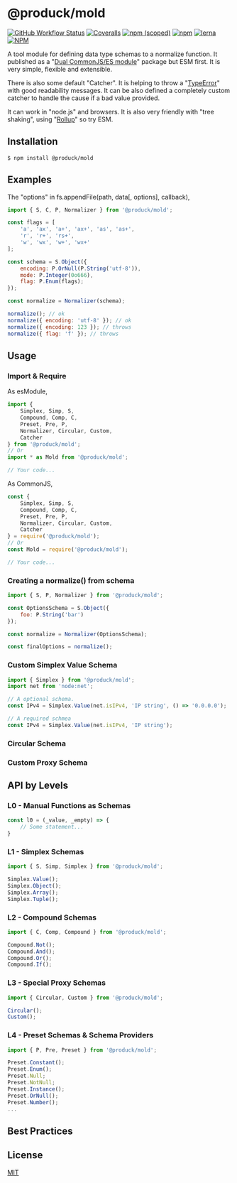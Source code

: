 # @produck/mold
[![GitHub Workflow Status](https://img.shields.io/github/actions/workflow/status/produck/mold/node.js.yml)](https://github.com/produck/mold/actions/workflows/node.js.yml)
[![Coveralls](https://img.shields.io/coveralls/github/produck/mold)](https://coveralls.io/github/produck/mold)
[![npm (scoped)](https://img.shields.io/npm/v/@produck/mold)](https://www.npmjs.com/package/@produck/mold)
[![npm](https://img.shields.io/npm/dw/@produck/mold)](https://www.npmjs.com/package/@produck/mold)
[![lerna](https://img.shields.io/badge/maintained%20with-lerna-cc00ff.svg)](https://lerna.js.org/)
[![NPM](https://img.shields.io/npm/l/@produck/mold)](https://opensource.org/licenses/MIT)

A tool module for defining data type schemas to a normalize function. It published as a "[Dual CommonJS/ES module](https://nodejs.org/dist/latest-v16.x/docs/api/packages.html#dual-commonjses-module-packages)" package but ESM first. It is very simple, flexible and extensible.

There is also some default "Catcher". It is helping to throw a "[TypeError](https://developer.mozilla.org/en-US/docs/Web/JavaScript/Reference/Global_Objects/TypeError)" with good readability messages. It can be also defined a completely custom catcher to handle the cause if a bad value provided.

It can work in "node.js" and browsers. It is also very friendly with "tree shaking", using "[Rollup](https://rollupjs.org/guide/en/)" so try ESM.

## Installation
```
$ npm install @produck/mold
```

## Examples
The "options" in fs.appendFile(path, data[, options], callback),
```js
import { S, C, P, Normalizer } from '@produck/mold';

const flags = [
	'a', 'ax', 'a+', 'ax+', 'as', 'as+',
	'r', 'r+', 'rs+',
	'w', 'wx', 'w+', 'wx+'
];

const schema = S.Object({
	encoding: P.OrNull(P.String('utf-8')),
	mode: P.Integer(0o666),
	flag: P.Enum(flags);
});

const normalize = Normalizer(schema);

normalize(); // ok
normalize({ encoding: 'utf-8' }); // ok
normalize({ encoding: 123 }); // throws
normalize({ flag: 'f' }); // throws
```

## Usage

### Import & Require
As esModule,
```js
import {
	Simplex, Simp, S,
	Compound, Comp, C,
	Preset, Pre, P,
	Normalizer, Circular, Custom,
	Catcher
} from '@produck/mold';
// Or
import * as Mold from '@produck/mold';

// Your code...
```
As CommonJS,
```js
const {
	Simplex, Simp, S,
	Compound, Comp, C,
	Preset, Pre, P,
	Normalizer, Circular, Custom,
	Catcher
} = require('@produck/mold');
// Or
const Mold = require('@produck/mold');

// Your code...
```
### Creating a normalize() from schema
```js
import { S, P, Normalizer } from '@produck/mold';

const OptionsSchema = S.Object({
	foo: P.String('bar')
});

const normalize = Normalizer(OptionsSchema);

const finalOptions = normalize();
```
### Custom Simplex Value Schema
```js
import { Simplex } from '@produck/mold';
import net from 'node:net';

// A optional schema.
const IPv4 = Simplex.Value(net.isIPv4, 'IP string', () => '0.0.0.0');

// A required schmea
const IPv4 = Simplex.Value(net.isIPv4, 'IP string');
```
### Circular Schema

### Custom Proxy Schema

## API by Levels
### L0 - Manual Functions as Schemas
```js
const l0 = (_value, _empty) => {
	// Some statement...
}
```

### L1 - Simplex Schemas
```js
import { S, Simp, Simplex } from '@produck/mold';

Simplex.Value();
Simplex.Object();
Simplex.Array();
Simplex.Tuple();
```

### L2 - Compound Schemas
```js
import { C, Comp, Compound } from '@produck/mold';

Compound.Not();
Compound.And();
Compound.Or();
Compound.If();
```

### L3 - Special Proxy Schemas
```js
import { Circular, Custom } from '@produck/mold';

Circular();
Custom();
```

### L4 - Preset Schemas & Schema Providers
```js
import { P, Pre, Preset } from '@produck/mold';

Preset.Constant();
Preset.Enum();
Preset.Null;
Preset.NotNull;
Preset.Instance();
Preset.OrNull();
Preset.Number();
...
```
## Best Practices

## License
[MIT](https://github.com/produck/mold/blob/main/LICENSE)
